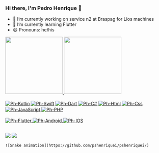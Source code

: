 ### Hi there, I'm Pedro Henrique 👋

- 🔭 I’m currently working on service n2 at Braspag for Lios machines
- 🌱 I’m currently learning Flutter
- 😄 Pronouns: he/his

<div>
  <a href="https://github.com/pshenriquei/">
  <img height="180em" src="https://github-readme-stats.vercel.app/api?username=pshenriquei&show_icons=true&theme=tokyonight&include_all_commits=true&count_private=true"/>
  <img height="180em" src="https://github-readme-stats.vercel.app/api/top-langs/?username=pshenriquei&layout=compact&langs_count=7&theme=tokyonight"/>
</div>
  
  <div style="display: inline_block"><br>
  <img align="center" alt="Ph-Kotlin" src="https://img.shields.io/badge/Kotlin-0095D5?&style=for-the-badge&logo=kotlin&logoColor=white">
  <img align="center" alt="Ph-Swift" src="https://img.shields.io/badge/Swift-FA7343?style=for-the-badge&logo=swift&logoColor=white">
  <img align="center" alt="Ph-Dart" src="https://img.shields.io/badge/Dart-0175C2?style=for-the-badge&logo=dart&logoColor=white">
  <img align="center" alt="Ph-C#" src="https://img.shields.io/badge/C%23-239120?style=for-the-badge&logo=c-sharp&logoColor=white">
  <img align="center" alt="Ph-Html" src="https://img.shields.io/badge/HTML5-E34F26?style=for-the-badge&logo=html5&logoColor=white">
  <img align="center" alt="Ph-Css" src="https://img.shields.io/badge/CSS3-1572B6?style=for-the-badge&logo=css3&logoColor=white">
  <img align="center" alt="Ph-JavaScript" src="https://img.shields.io/badge/JavaScript-F7DF1E?style=for-the-badge&logo=javascript&logoColor=black">
  <img align="center" alt="Ph-PHP" src="https://img.shields.io/badge/PHP-777BB4?style=for-the-badge&logo=php&logoColor=white">
    
</div>
  
   <div style="display: inline_block"><br>
   <img align="center" alt="Ph-Flutter" src="https://img.shields.io/badge/Flutter-02569B?style=for-the-badge&logo=flutter&logoColor=white">
   <img align="center" alt="Ph-Android" src="https://img.shields.io/badge/Android-3DDC84?style=for-the-badge&logo=android&logoColor=white">
   <img align="center" alt="Ph-IOS" src="https://img.shields.io/badge/iOS-000000?style=for-the-badge&logo=ios&logoColor=white">
    
</div>
  
  ##
  
  <div> 
  <a href = "mailto:pedrohignacios@gmail.com"><img src="https://img.shields.io/badge/-Gmail-%23333?style=for-the-badge&logo=gmail&logoColor=white" target="_blank"></a>
  <a href="https://www.linkedin.com/in/pedro-henrique-ignacio-sobrinho-754108175/" target="_blank"><img src="https://img.shields.io/badge/-LinkedIn-%230077B5?style=for-the-badge&logo=linkedin&logoColor=white" target="_blank"></a> 
    
    ![Snake animation](https://github.com/pshenriquei/pshenriquei/)
    
  </div>
  
  
